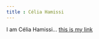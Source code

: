 ```yaml
---
title : Célia Hamissi
---
```


I am Célia Hamissi...  [this is my link](https://github.com/celiahamissi)
